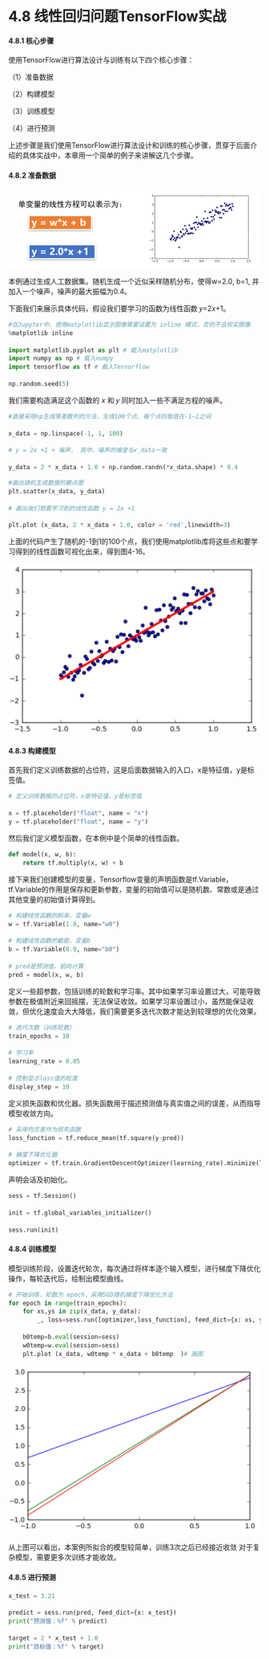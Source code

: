 # 4.8 线性回归问题TensorFlow实战

#### 4.8.1 核心步骤

使用TensorFlow进行算法设计与训练有以下四个核心步骤：

（1）准备数据

（2）构建模型

（3）训练模型

（4）进行预测

上述步骤是我们使用TensorFlow进行算法设计和训练的核心步骤，贯穿于后面介绍的具体实战中，本章用一个简单的例子来讲解这几个步骤。

#### 4.8.2 准备数据

![&#x56FE;4-12 &#x7EBF;&#x6027;&#x65B9;&#x7A0B;](../../.gitbook/assets/bu-huo%20%282%29.PNG)

本例通过生成人工数据集。随机生成一个近似采样随机分布，使得w=2.0, b=1, 并加入一个噪声，噪声的最大振幅为0.4。

下面我们来展示具体代码，假设我们要学习的函数为线性函数 𝑦=2𝑥+1。

```python
#在Jupyter中，使用matplotlib显示图像需要设置为 inline 模式，否则不会现实图像
%matplotlib inline

import matplotlib.pyplot as plt # 载入matplotlib
import numpy as np # 载入numpy
import tensorflow as tf # 载入Tensorflow

np.random.seed(5)
```

我们需要构造满足这个函数的 𝑥 和 𝑦 同时加入一些不满足方程的噪声。

```python
#直接采用np生成等差数列的方法，生成100个点，每个点的取值在-1~1之间

x_data = np.linspace(-1, 1, 100) 

# y = 2x +1 + 噪声， 其中，噪声的维度与x_data一致

y_data = 2 * x_data + 1.0 + np.random.randn(*x_data.shape) * 0.4  
```

```python
#画出随机生成数据的散点图
plt.scatter(x_data, y_data) 

# 画出我们想要学习到的线性函数 y = 2x +1

plt.plot (x_data, 2 * x_data + 1.0, color = 'red',linewidth=3) 
```

上面的代码产生了随机的-1到1的100个点，我们使用matplotlib库将这些点和要学习得到的线性函数可视化出来，得到图4-16。

![&#x56FE; 4-16](../../.gitbook/assets/tu-pian-2%20%282%29.png)

#### 4.8.3 构建模型

首先我们定义训练数据的占位符，这是后面数据输入的入口，x是特征值，y是标签值。

```python
# 定义训练数据的占位符，x是特征值，y是标签值

x = tf.placeholder("float", name = "x") 
y = tf.placeholder("float", name = "y")
```

然后我们定义模型函数，在本例中是个简单的线性函数。

```python
def model(x, w, b):
    return tf.multiply(x, w) + b 
```

接下来我们创建模型的变量，Tensorflow变量的声明函数是tf.Variable，tf.Variable的作用是保存和更新参数，变量的初始值可以是随机数、常数或是通过其他变量的初始值计算得到。

```python
# 构建线性函数的斜率，变量w
w = tf.Variable(1.0, name="w0")

# 构建线性函数的截距，变量b
b = tf.Variable(0.0, name="b0")   

# pred是预测值，前向计算
pred = model(x, w, b) 
```

定义一些超参数，包括训练的轮数和学习率。其中如果学习率设置过大，可能导致参数在极值附近来回摇摆，无法保证收敛。如果学习率设置过小，虽然能保证收敛，但优化速度会大大降低，我们需要更多迭代次数才能达到较理想的优化效果。

```python
# 迭代次数（训练轮数）
train_epochs = 10

# 学习率
learning_rate = 0.05 

# 控制显示loss值的粒度
display_step = 10
```

定义损失函数和优化器。损失函数用于描述预测值与真实值之间的误差，从而指导模型收敛方向。

```python
# 采用均方差作为损失函数
loss_function = tf.reduce_mean(tf.square(y-pred))  

# 梯度下降优化器
optimizer = tf.train.GradientDescentOptimizer(learning_rate).minimize(loss_function)
```

声明会话及初始化。

```python
sess = tf.Session()

init = tf.global_variables_initializer()

sess.run(init)
```

#### 4.8.4 训练模型

模型训练阶段，设置迭代轮次，每次通过将样本逐个输入模型，进行梯度下降优化操作，每轮迭代后，绘制出模型曲线。

```python
# 开始训练，轮数为 epoch，采用SGD随机梯度下降优化方法
for epoch in range(train_epochs):
    for xs,ys in zip(x_data, y_data):
        _, loss=sess.run([optimizer,loss_function], feed_dict={x: xs, y: ys}) 
                
    b0temp=b.eval(session=sess)
    w0temp=w.eval(session=sess)
    plt.plot (x_data, w0temp * x_data + b0temp  )# 画图
```

![&#x56FE; 4-17](../../.gitbook/assets/tu-pian-1%20%288%29.png)

从上图可以看出，本案例所拟合的模型较简单，训练3次之后已经接近收敛 对于复杂模型，需要更多次训练才能收敛。

#### 4.8.5 进行预测

```python
x_test = 3.21

predict = sess.run(pred, feed_dict={x: x_test})
print("预测值：%f" % predict)

target = 2 * x_test + 1.0
print("目标值：%f" % target)
```

